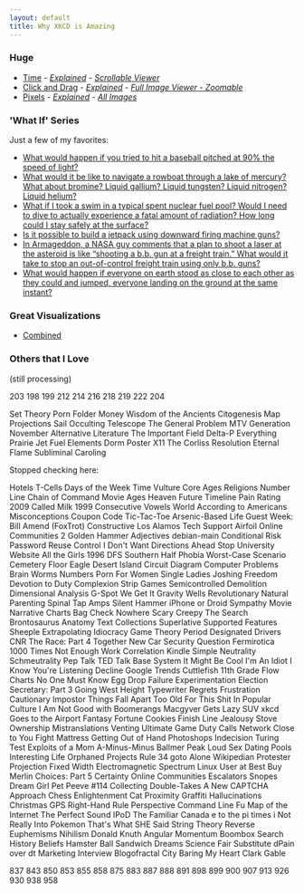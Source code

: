 ```yaml
---
layout: default
title: Why XKCD is Amazing
---
```


### Huge
* [Time](http://xkcd.com/1190/) - *[Explained](http://www.explainxkcd.com/wiki/index.php?title=1190:_Time) - [Scrollable Viewer](http://geekwagon.net/projects/xkcd1190/)*
* [Click and Drag](http://xkcd.com/1110/) - *[Explained](http://www.explainxkcd.com/wiki/index.php?title=1110:_Click_and_Drag) - [Full Image Viewer - Zoomable](http://xkcd-map.rent-a-geek.de/#10/1.1006/0.2005)*
* [Pixels](http://xkcd.com/1416/) - *[Explained](http://www.explainxkcd.com/wiki/index.php/1416:_Pixels) - [All Images](http://www.explainxkcd.com/wiki/index.php/1416:_Pixels/Images)*

### 'What If' Series

Just a few of my favorites:  
* [What would happen if you tried to hit a baseball pitched at 90% the speed of light?](http://what-if.xkcd.com/1/)
* [What would it be like to navigate a rowboat through a lake of mercury? What about bromine? Liquid gallium? Liquid tungsten? Liquid nitrogen? Liquid helium?](http://what-if.xkcd.com/50/)
* [What if I took a swim in a typical spent nuclear fuel pool? Would I need to dive to actually experience a fatal amount of radiation? How long could I stay safely at the surface?](http://what-if.xkcd.com/29/)
* [Is it possible to build a jetpack using downward firing machine guns?](http://what-if.xkcd.com/21/)
* [In Armageddon, a NASA guy comments that a plan to shoot a laser at the asteroid is like “shooting a b.b. gun at a freight train.” What would it take to stop an out-of-control freight train using only b.b. guns?](http://what-if.xkcd.com/18/)
* [What would happen if everyone on earth stood as close to each other as they could and jumped, everyone landing on the ground at the same instant?](http://what-if.xkcd.com/8/)


### Great Visualizations

* [Combined](https://docs.google.com/file/d/0ByCdKb1LorptYURtQ3dyT19oeVU/edit)

### Others that I Love 

(still processing) 

203
198
199
212
214
216
218
219
222
204







Set Theory
Porn Folder
Money
Wisdom of the Ancients
Citogenesis
Map Projections
Sail
Occulting Telescope
The General Problem
MTV Generation
November
Alternative Literature
The Important Field
Delta-P
Everything
Prairie
Jet Fuel
Elements
Dorm Poster
X11
The Corliss Resolution
Eternal Flame
Subliminal
Caroling


Stopped checking here:

Hotels
T-Cells
Days of the Week
Time Vulture
Core
Ages
Religions
Number Line
Chain of Command
Movie Ages
Heaven
Future Timeline
Pain Rating
2009 Called
Milk
1999
Consecutive Vowels
World According to Americans
Misconceptions
Coupon Code
Tic-Tac-Toe
Arsenic-Based Life
Guest Week: Bill Amend (FoxTrot)
Constructive
Los Alamos
Tech Support
Airfoil
Online Communities 2
Golden Hammer
Adjectives
debian-main
Conditional Risk
Password Reuse
Control
I Don't Want Directions
Ahead Stop
University Website
All the Girls
1996
DFS
Southern Half
Phobia
Worst-Case Scenario
Cemetery
Floor
Eagle
Desert Island
Circuit Diagram
Computer Problems
Brain Worms
Numbers
Porn For Women
Single Ladies
Joshing
Freedom
Devotion to Duty
Complexion
Strip Games
Semicontrolled Demolition
Dimensional Analysis
G-Spot
We Get It
Gravity Wells
Revolutionary
Natural Parenting
Spinal Tap Amps
Silent Hammer
iPhone or Droid
Sympathy
Movie Narrative Charts
Bag Check
Nowhere
Scary
Creepy
The Search
Brontosaurus
Anatomy Text
Collections
Superlative
Supported Features
Sheeple
Extrapolating
Idiocracy
Game Theory
Period
Designated Drivers
CNR
The Race: Part 4
Together
New Car
Security Question
Fermirotica
1000 Times
Not Enough Work
Correlation
Kindle
Simple
Neutrality Schmeutrality
Pep Talk
TED Talk
Base System
It Might Be Cool
I'm An Idiot
I Know You're Listening
Decline
Google Trends
Cuttlefish
11th Grade
Flow Charts
No One Must Know
Egg Drop Failure
Experimentation
Election
Secretary: Part 3
Going West
Height
Typewriter
Regrets
Frustration
Cautionary
Impostor
Things Fall Apart
Too Old For This Shit
In Popular Culture
I Am Not Good with Boomerangs
Macgyver Gets Lazy
SUV
xkcd Goes to the Airport
Fantasy
Fortune Cookies
Finish Line
Jealousy
Stove Ownership
Mistranslations
Venting
Ultimate Game
Duty Calls
Network
Close to You
Fight
Mattress
Getting Out of Hand
Photoshops
Indecision
Turing Test
Exploits of a Mom
A-Minus-Minus
Ballmer Peak
Loud Sex
Dating Pools
Interesting Life
Orphaned Projects
Rule 34
goto
Alone
Wikipedian Protester
Projection
Fixed Width
Electromagnetic Spectrum
Linux User at Best Buy
Merlin
Choices: Part 5
Certainty
Online Communities
Escalators
Snopes
Dream Girl
Pet Peeve #114
Collecting Double-Takes
A New CAPTCHA Approach
Chess Enlightenment
Cat Proximity
Graffiti
Hallucinations
Christmas GPS
Right-Hand Rule
Perspective
Command Line Fu
Map of the Internet
The Perfect Sound
IPoD
The Familiar
Canada
e to the pi times i
Not Really Into Pokemon
That's What SHE Said
String Theory
Reverse Euphemisms
Nihilism
Donald Knuth
Angular Momentum
Boombox
Search History
Beliefs
Hamster Ball
Sandwich
Dreams
Science Fair
Substitute
dPain over dt
Marketing Interview
Blogofractal
City
Baring My Heart
Clark Gable








837
843
850
853
855
858
875
883
887
888
891
898
899
900
907
913
926
930
938
958
